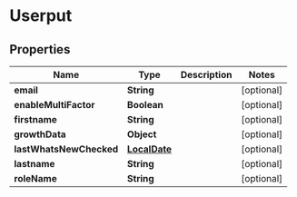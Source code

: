 # Userput

## Properties
Name | Type | Description | Notes
------------ | ------------- | ------------- | -------------
**email** | **String** |  |  [optional]
**enableMultiFactor** | **Boolean** |  |  [optional]
**firstname** | **String** |  |  [optional]
**growthData** | **Object** |  |  [optional]
**lastWhatsNewChecked** | [**LocalDate**](LocalDate.md) |  |  [optional]
**lastname** | **String** |  |  [optional]
**roleName** | **String** |  |  [optional]

